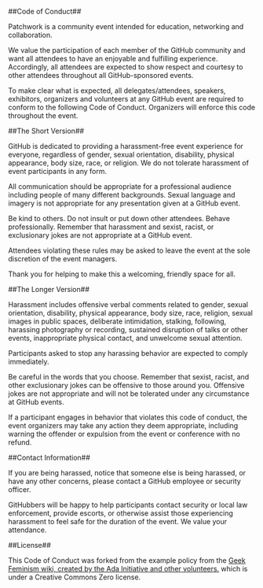 ##Code of Conduct##

Patchwork is a community event intended for education, networking and collaboration.

We value the participation of each member of the GitHub community and want all attendees to have an enjoyable and fulfilling experience. Accordingly, all attendees are expected to show respect and courtesy to other attendees throughout all GitHub-sponsored events.

To make clear what is expected, all delegates/attendees, speakers, exhibitors, organizers and volunteers at any GitHub event are required to conform to the following Code of Conduct. Organizers will enforce this code throughout the event.

##The Short Version##

GitHub is dedicated to providing a harassment-free event experience for everyone, regardless of gender, sexual orientation, disability, physical appearance, body size, race, or religion. We do not tolerate harassment of event participants in any form.

All communication should be appropriate for a professional audience including people of many different backgrounds. Sexual language and imagery is not appropriate for any presentation given at a GitHub event.

Be kind to others. Do not insult or put down other attendees. Behave professionally. Remember that harassment and sexist, racist, or exclusionary jokes are not appropriate at a GitHub event.

Attendees violating these rules may be asked to leave the event at the sole discretion of the event managers.

Thank you for helping to make this a welcoming, friendly space for all.

##The Longer Version##

Harassment includes offensive verbal comments related to gender, sexual orientation, disability, physical appearance, body size, race, religion, sexual images in public spaces, deliberate intimidation, stalking, following, harassing photography or recording, sustained disruption of talks or other events, inappropriate physical contact, and unwelcome sexual attention.

Participants asked to stop any harassing behavior are expected to comply immediately.

Be careful in the words that you choose. Remember that sexist, racist, and other exclusionary jokes can be offensive to those around you. Offensive jokes are not appropriate and will not be tolerated under any circumstance at GitHub events.

If a participant engages in behavior that violates this code of conduct, the event organizers may take any action they deem appropriate, including warning the offender or expulsion from the event or conference with no refund.

##Contact Information##

If you are being harassed, notice that someone else is being harassed, or have any other concerns, please contact a GitHub employee or security officer.

GitHubbers will be happy to help participants contact security or local law enforcement, provide escorts, or otherwise assist those experiencing harassment to feel safe for the duration of the event. We value your attendance.

##License##

This Code of Conduct was forked from the example policy from the [Geek Feminism wiki, created by the Ada Initiative and other volunteers.](http://geekfeminism.wikia.com/wiki/Conference_anti-harassment/Policy) which is under a Creative Commons Zero license.

